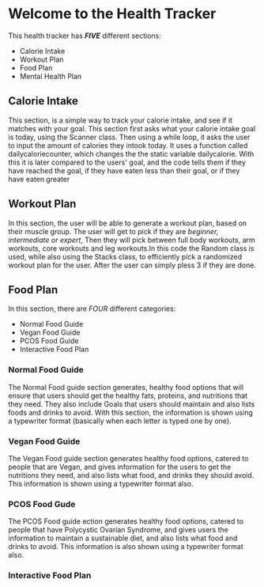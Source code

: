 # Welcome to the Health Tracker
This health tracker has ***FIVE*** different sections:
- Calorie Intake
- Workout Plan
- Food Plan
- Mental Health Plan

## Calorie Intake
This section, is a simple way to track your calorie intake, and see if it matches with your goal. This section first asks what your calorie intake goal is today, using the Scanner class. Then using a while loop, it asks the user to input the amount of calories they intook today. It uses a function called dailycaloriecounter, which changes the the static variable dailycalorie. With this it is later compared to the users' goal, and the code tells them if they have reached the goal, if they have eaten less than their goal, or if they have eaten greater

## Workout Plan 
In this section, the user will be able to generate a workout plan, based on their muscle group. The user will get to pick if they are *beginner, intermediate or expert*, Then they will pick between full body workouts, arm workouts, core workouts and leg workouts.In this code the Random class is used, while also using the Stacks class, to efficiently pick a randomized workout plan for the user. After the user can simply pless 3 if they are done.

## Food Plan

In this section, there are *FOUR* different categories:
- Normal Food Guide
- Vegan Food Guide
- PCOS Food Guide
- Interactive Food Plan
### Normal Food Guide
The Normal Food guide section generates, healthy food options that will ensure that users should get the healthy fats, proteins, and nutritions that they need. They also include Goals that users should maintain and also lists foods and drinks to avoid. With this section, the information is shown using a typewriter format (basically when each letter is typed one by one).

### Vegan Food Guide
The Vegan Food guide section generates healthy food options, catered to people that are Vegan, and gives information for the users to get the nutritions they need, and also lists what food, and drinks they should avoid. This information is shown using a typewriter format also.

### PCOS Food Gude
The PCOS Food guide ection generates healthy food options, catered to people that have Polycystic Ovarian Syndrome, and gives users the information to maintain a sustainable diet, and also lists what food and drinks to avoid. This  information is also shown using a typewriter format also.

###  Interactive Food Plan

